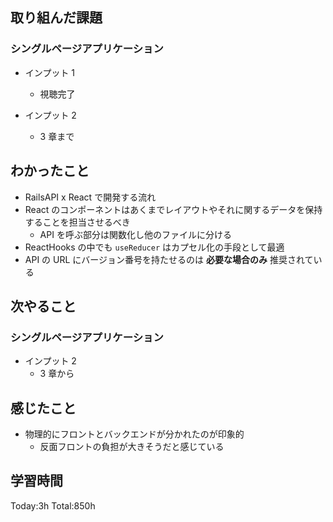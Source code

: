 ## 取り組んだ課題

### シングルページアプリケーション

- インプット 1

  - 視聴完了

- インプット 2

  - 3 章まで

## わかったこと

- RailsAPI x React で開発する流れ
- React のコンポーネントはあくまでレイアウトやそれに関するデータを保持することを担当させるべき
  - API を呼ぶ部分は関数化し他のファイルに分ける
- ReactHooks の中でも `useReducer` はカプセル化の手段として最適
- API の URL にバージョン番号を持たせるのは **必要な場合のみ** 推奨されている

## 次やること

### シングルページアプリケーション

- インプット 2
  - 3 章から

## 感じたこと

- 物理的にフロントとバックエンドが分かれたのが印象的
  - 反面フロントの負担が大きそうだと感じている

## 学習時間

Today:3h Total:850h
